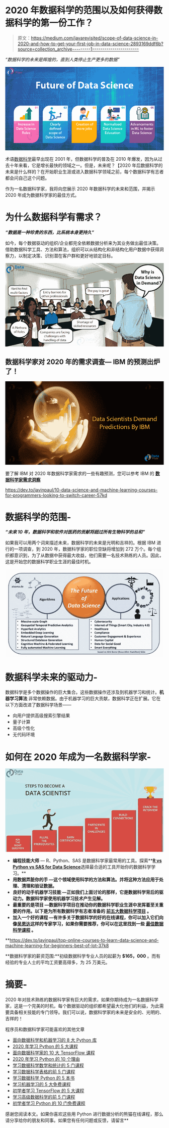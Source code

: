 # 2020 年数据科学的范围以及如何获得数据科学的第一份工作？

> 原文：<https://medium.com/javarevisited/scope-of-data-science-in-2020-and-how-to-get-your-first-job-in-data-science-2893169ddf6b?source=collection_archive---------1----------------------->

*“数据科学的未来是辉煌的，直到人类停止生产更多的数据”*

![](img/8ca956d8e0d01eb3d26a9856b55257af.png)

术语[数据科学](https://dev.to/javinpaul/10-data-science-and-machine-learning-courses-for-programmers-looking-to-switch-career-57kd)最早出现在 2001 年，但数据科学的普及在 2010 年爆发，因为从过去十年来看，它是增长最快的领域之一。但是，未来呢？【2020 年后数据科学的未来是什么样的？在开始职业生涯或进入数据科学领域之前，每个数据科学有志者都会问自己这个问题。

作为一名数据科学家，我将向您展示 2020 年数据科学的未来和范围，并揭示 2020 年成为数据科学家的最佳方式。

# 为什么数据科学有需求？

***“数据是一种珍贵的东西，比系统本身更持久”***

如今，每个数据驱动的组织/企业都完全依赖数据分析来为其业务做出最佳决策。借助数据科学工具、方法和算法，组织可以从结构化和非结构化用户数据中获得洞察力，以制定决策、识别潜在客户群和更好地锁定目标。

[![](img/bcadcacb4ed392156696846b6b26f407.png)](https://medium.com/javarevisited/top-10-resources-to-learn-data-science-and-machine-learning-best-of-lot-f153e1f44e89)

## **数据科学家对 2020 年的需求调查— IBM 的预测出炉了！**

[![](img/fca7f0d6245442626ce5de10e402f4b3.png)](https://hackernoon.com/10-machine-learning-data-science-and-deep-learning-courses-for-programmers-7edc56078cde)

要了解 IBM 对 2020 年数据科学家需求的一些有趣预测，您可以参考 IBM 的 [**数据科学家需求洞察**](https://data-flair.training/blogs/data-scientists-demand-predictions/)

<https://dev.to/javinpaul/10-data-science-and-machine-learning-courses-for-programmers-looking-to-switch-career-57kd>  

# 数据科学的范围-

***“未来 10 年，数据科学和软件对医药的贡献将超过所有生物科学的总和”***

如果我可以用两个词来描述未来，数据科学的未来是光明和吉祥的。根据 IBM 进行的一项调查，到 2020 年，数据科学家的职位空缺将增加到 272 万个。每个组织都意识到，为了从数据中获得最大收益，他们需要一名技术熟练的人员。因此，这是开始您的数据科学职业生涯的最佳时机。

[![](img/4fabdc49235383ecaf7807358c6ba083.png)](https://javarevisited.blogspot.com/2019/09/top-5-statistics-and-mathematics-course-for-data-science.html)

# 数据科学未来的驱动力-

数据科学是多个数据操作的巨大集合。这些数据操作还涉及到机器学习和统计。**机器学习算法** 非常依赖数据。由于机器学习的巨大贡献，数据科学正在扩展。它在以下方面改进了数据科学场景——

*   向用户提供高级搜索引擎结果
*   量子计算
*   高级个性化
*   无代码环境

# 如何在 2020 年成为一名数据科学家-

[![](img/4c031ba87f7b9253f307068dc82633f9.png)](https://javarevisited.blogspot.com/2018/10/data-science-and-machine-learning-courses-using-python-and-R-programming.html)

*   **编程技能大师** — R、Python、SAS 是数据科学家最常用的工具。探索**[**R vs Python vs SAS for Data Science**](https://data-flair.training/blogs/r-python-or-sas-for-data-science/)选择最合适的工具开始你的数据科学学习。**
*   ****用数据弄脏你的手** —这个领域使用科学的方法和算法。并将这种方法应用于处理、清理和验证数据。**
*   ****良好的动手机器学习技能** —正如我们上面讨论的那样，它是数据科学背后的驱动力。数据科学家使用机器学习技术产生见解。**
*   ****最重要的是项目** —数据科学项目在推动你的数据科学职业生涯中发挥着至关重要的作用。以下是为所有数据科学有志者准备的 [**前五大数据科学项目**](https://data-flair.training/blogs/data-science-projects-code/) 。**
*   ****加入一个好的课程** —有许多关于数据科学的好的在线课程，你可以加入它们向像[吴恩达](https://medium.com/u/592ce2a67248?source=post_page-----2893169ddf6b--------------------------------)这样的专家学习，如果你需要推荐，你可以在这里找到一些 [**最佳数据科学课程**](https://dev.to/javinpaul/top-online-courses-to-learn-data-science-and-machine-learning-for-beginners-best-of-lot-37k8) 。**

**<https://dev.to/javinpaul/top-online-courses-to-learn-data-science-and-machine-learning-for-beginners-best-of-lot-37k8>  

**数据科学家的薪资范围:**初级数据科学专业人员的起薪为 **$165，000** 。而有经验的专业人士的平均工资要高得多，为 25 万美元。

# 摘要-

2020 年对技术熟练的数据科学家有巨大的需求，如果你期待成为一名数据科学家，这是一个完美的时机，每个数据驱动的组织都希望最大化他们的利益，为此需要具备相关技能的专门领导。我们可以说，数据科学家的未来是安全的、光明的、吉祥的！

程序员和数据科学家可能喜欢的其他文章

*   [面向数据科学和机器学习的 8 大 Python 库](https://javarevisited.blogspot.com/2018/10/top-8-python-libraries-for-data-science-machine-learning.html)
*   [2020 年学习 Python 的 5 大课程](https://hackernoon.com/top-5-courses-to-learn-python-in-2018-best-of-lot-26644a99e7ec)
*   [面向数据科学家的 10 大 TensorFlow 课程](https://dev.to/javinpaul/10-of-the-best-tensorflow-courses-to-learn-machine-learning-from-coursera-and-udemy-37bf)
*   [2020 年学习 Python 的 10 个理由](https://hackernoon.com/10-reasons-to-learn-python-in-2018-f473dc35e2ee)
*   [学习数据科学数学和统计的 5 门课程](https://javarevisited.blogspot.com/2019/09/top-5-statistics-and-mathematics-course-for-data-science.html)
*   [学习数据科学表格的前 5 门课程](https://javarevisited.blogspot.com/2019/07/top-5-tableau-online-courses-and-certifications-for-data-science-engineers.html)
*   [学习数据科学 Python 的 5 本书](https://javarevisited.blogspot.com/2019/08/top-5-python-books-for-data-science-and-machine-learning.html)
*   [学习机器学习的 5 大免费课程](https://www.java67.com/2019/01/5-free-courses-to-learn-machine-and-deep-learning-in-2019.html)
*   [初学者学习 TensorFlow 的 5 大课程](https://hackernoon.com/top-5-tensorflow-and-ml-courses-for-programmers-8b30111cad2c)
*   [学习高级数据科学的前 5 门课程](https://hackernoon.com/top-5-data-science-and-machine-learning-course-for-programmers-e724cfb9940a)
*   [初学者学习 Python 的 10 门免费课程](https://hackernoon.com/10-free-python-programming-courses-for-beginners-to-learn-online-38312f3b9912)

感谢您阅读本文。如果你喜欢这些用 Python 进行数据分析的熊猫在线课程，那么请分享给你的朋友和同事。如果您有任何问题或反馈，请留言**